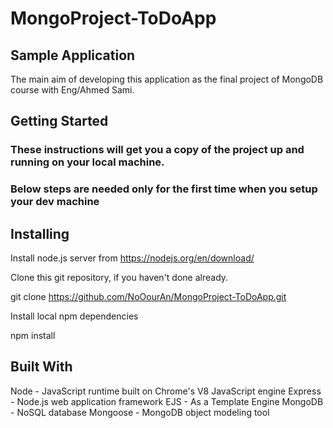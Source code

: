 # MongoProject-ToDoApp

## Sample Application
The main aim of developing this application as the final project of MongoDB course with Eng/Ahmed Sami.

## Getting Started
### These instructions will get you a copy of the project up and running on your local machine.
### Below steps are needed only for the first time when you setup your dev machine

## Installing
Install node.js server from https://nodejs.org/en/download/

Clone this git repository, if you haven't done already.

git clone https://github.com/NoOourAn/MongoProject-ToDoApp.git

Install local npm dependencies

npm install

## Built With
Node - JavaScript runtime built on Chrome's V8 JavaScript engine
Express - Node.js web application framework
EJS - As a Template Engine
MongoDB - NoSQL database
Mongoose - MongoDB object modeling tool